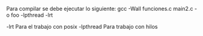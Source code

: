 Para compilar se debe ejecutar lo siguiente:
gcc -Wall funciones.c main2.c -o foo -lpthread -lrt


-lrt Para el trabajo con posix
-lpthread Para trabajo con hilos
